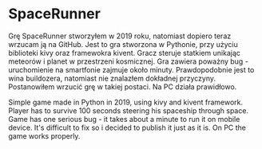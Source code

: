 # SpaceRunner
Grę SpaceRunner stworzyłem w 2019 roku, natomiast dopiero teraz wrzucam ją na GitHub. Jest to gra stworzona w Pythonie, przy użyciu biblioteki kivy oraz framewokra kivent. Gracz steruje statkiem unikając meteorów i planet w przestrzeni kosmicznej. Gra zawiera poważny bug - uruchomienie na smartfonie zajmuje około minuty. Prawdopodobnie jest to wina buildozera, natomiast nie znalazłem dokładnej przyczyny. Postanowiłem wrzucić grę w takiej postaci. Na PC działa prawidłowo.

Simple game made in Python in 2019, using kivy and kivent framework. Player has to survive 100 seconds steering his spaceship through space. Game has one serious bug - it takes about a minute to run it on mobile device. It's difficult to fix so i decided to publish it just as it is. On PC the game works properly.
